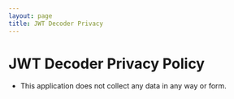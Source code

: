 ```yaml
---
layout: page
title: JWT Decoder Privacy
---
```


# JWT Decoder Privacy Policy

- This application does not collect any data in any way or form.
